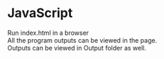 # JavaScript
Run index.html in a browser   
All the program outputs can be viewed in the page.  
Outputs can be viewed in Output folder as well.
